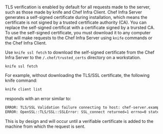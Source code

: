 TLS verification is enabled by default for all requests made to the server, such as those made by knife and Chef Infra Client. Chef Infra Server generates a self-signed certificate during installation, which means the certificate is not signed by a trusted certificate authority (CA). You can replace the self-signed certificat with a certificate signed by a trursted CA. To use the self-signed certificate, you must download it to any computer that will make requests to the Chef Infra Server using `knife` commands or the Chef Infra Client.

Use `knife ssl fetch` to download the self-signed certificate from the Chef Infra Server to the `/.chef/trusted_certs` directory on a workstation.

```
knife ssl fetch
```

For example, without downloading the TLS/SSL certificate, the following knife command:

```bash
knife client list
```

responds with an error similar to:

```bash
ERROR: TLS/SSL Validation failure connecting to host: chef-server.example.com ...
ERROR: OpenSSL::TLS/SSL::SSLError: SSL_connect returned=1 errno=0 state=SSLv3 ...
```

This is by design and will occur until a verifiable certificate is added to the machine from which the request is sent.
